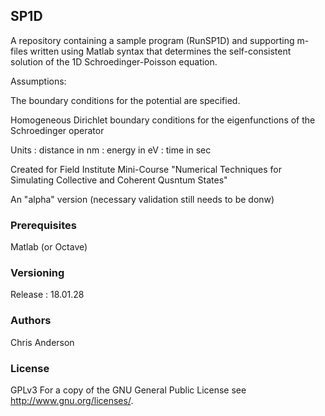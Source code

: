 ## SP1D

A repository containing a sample program (RunSP1D) and supporting m-files written using Matlab syntax that determines the self-consistent solution of the 1D Schroedinger-Poisson equation. 
 
Assumptions:
 
The boundary conditions for the potential are specified.

Homogeneous Dirichlet boundary conditions for the eigenfunctions of the Schroedinger operator 

 Units : distance in nm
       : energy   in eV
       : time     in sec
 

Created for Field Institute Mini-Course "Numerical Techniques for Simulating Collective and Coherent Qusntum States"

An "alpha" version (necessary validation still needs to be donw)

### Prerequisites

Matlab (or Octave)

### Versioning

Release : 18.01.28

### Authors

Chris Anderson

### License

GPLv3  For a copy of the GNU General Public License see <http://www.gnu.org/licenses/>.









